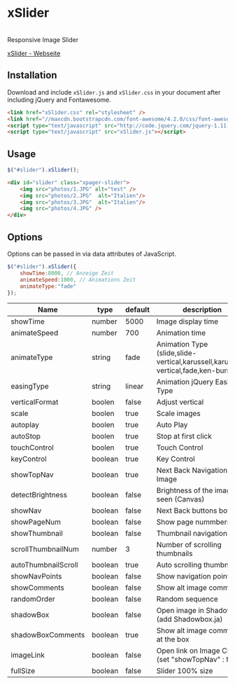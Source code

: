 xSlider
===========
<br>
Responsive Image Slider

[xSlider - Webseite]

## Installation

Download and include `xSlider.js` and `xSlider.css`  in your document after including jQuery and  Fontawesome.

```html
<link href="xSlider.css" rel="stylesheet" />
<link href="//maxcdn.bootstrapcdn.com/font-awesome/4.2.0/css/font-awesome.min.css" rel="stylesheet" />
<script type="text/javascript" src="http://code.jquery.com/jquery-1.11.0.min.js"></script>
<script type="text/javascript" src="xSlider.js"></script>
```

## Usage

```javascript
$("#slider").xSlider();
```

``` html
<div id="slider" class="xpager-slider">
	<img src="photos/1.JPG" alt="test" />
	<img src="photos/2.JPG"  alt="Italien"/>
	<img src="photos/3.JPG"  alt="Italien"/>
	<img src="photos/4.JPG" />
</div>
```


## Options

Options can be passed in via data attributes of JavaScript.

``` js
$("#slider").xSlider({
	showTime:8000, // Anzeige Zeit
	animateSpeed:1000, // Animations Zeit
	animateType:"fade"
});
```

<table class="table table-bordered table-striped">
	<thead>
		<tr>
			<th style="width: 100px;">Name</th>
			<th style="width: 100px;">type</th>
			<th style="width: 50px;">default</th>
			<th>description</th>
		</tr>
	</thead>
	<tbody>
		<tr>
			<td>showTime</td>
			<td>number</td>
			<td>5000</td>
			<td>Image display time</td>
		</tr>
		<tr>
			<td>animateSpeed</td>
			<td>number</td>
			<td>700</td>
			<td>Animation time</td>
		</tr>
		<tr>
			<td>animateType</td>
			<td>string</td>
			<td>fade</td>
            <td>Animation Type (slide,slide-vertical,karussell,karussell-vertical,fade,ken-burns)</td>
		</tr>
		<tr>
			<td>easingType</td>
			<td>string</td>
			<td>linear</td>
			<td>Animation jQuery Easing Type</td>
		</tr>
		<tr>
			<td>verticalFormat</td>
			<td>boolen</td>
			<td>false</td>
            <td>Adjust vertical</td>
		</tr>
		<tr>
			<td>scale</td>
			<td>boolen</td>
			<td>true</td>
            <td>Scale images</td>
		</tr>
		<tr>
			<td>autoplay</td>
			<td>boolen</td>
			<td>true</td>
			<td>Auto Play</td>
		</tr>
		<tr>
			<td>autoStop</td>
			<td>boolen</td>
			<td>true</td>
			<td>Stop at first click</td>
		</tr>
		<tr>
			<td>touchControl</td>
			<td>boolen</td>
			<td>true</td>
			<td>Touch Control</td>
		</tr>
		<tr>
			<td>keyControl</td>
			<td>boolean</td>
			<td>true</td>
			<td>Key Control</td>
		</tr>
		<tr>
			<td>showTopNav</td>
			<td>boolean</td>
			<td>true</td>
			<td>Next Back Navigation on Image</td>
		</tr>
		<tr>
			<td>detectBrightness</td>
			<td>boolean</td>
			<td>false</td>
			<td>Brightness of the images seen (Canvas)</td>
		</tr>
		<tr>
		  <td>showNav</td>
		  <td>boolean</td>
		  <td>false</td>
		  <td>Next Back buttons bottom</td>
	  </tr>
		<tr>
		  <td>showPageNum</td>
		  <td>boolean</td>
		  <td>false</td>
		  <td>Show page nummbers</td>
	  </tr>
		<tr>
		  <td>showThumbnail</td>
		  <td>boolean</td>
		  <td>false</td>
		  <td>Thumbnail navigation</td>
	  </tr>
		<tr>
		  <td>scrollThumbnailNum</td>
		  <td>number</td>
		  <td>3</td>
		  <td>Number of scrolling thumbnails</td>
	  </tr>
		<tr>
		  <td>autoThumbnailScroll</td>
		  <td>boolean</td>
		  <td>true</td>
		  <td>Auto scrolling thumbnails</td>
	  </tr>
		<tr>
		  <td>showNavPoints</td>
		  <td>boolean</td>
		  <td>false</td>
		  <td>Show navigation points</td>
	  </tr>
		<tr>
		  <td>showComments</td>
		  <td>boolean</td>
		  <td>false</td>
		  <td>Show alt image comments</td>
	  </tr>
		<tr>
		  <td>randomOrder</td>
		  <td>boolean</td>
		  <td>false</td>
		  <td>Random sequence</td>
	  </tr>
		<tr>
		  <td>shadowBox</td>
		  <td>boolean</td>
		  <td>false</td>
		  <td>Open image in Shadowbox (add Shadowbox.ja)</td>
	  </tr>
		<tr>
		  <td>shadowBoxComments</td>
		  <td>boolean</td>
		  <td>true</td>
		  <td>Show alt image comments at the box</td>
	  </tr>
		<tr>
		  <td>imageLink</td>
		  <td>boolean</td>
		  <td>false</td>
		  <td>Open link on Image Click (set &quot;showTopNav&quot; : false)</td>
	  </tr>
		<tr>
		  <td>fullSize</td>
		  <td>boolean</td>
		  <td>false</td>
		  <td>Slider 100% size</td>
	  </tr>
	</tbody>
</table>



[xSlider - Webseite]:http://xpager.ch/entwicklung/xslider/
